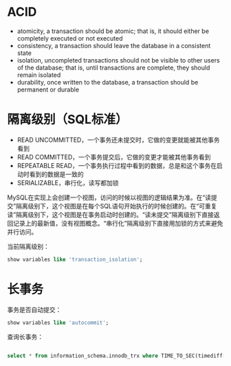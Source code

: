 # ACID
- atomicity, a transaction should be atomic; that is, it should either be completely executed or not executed
- consistency, a transaction should leave the database in a consistent state
- isolation, uncompleted transactions should not be visible to other users of the database; that is, until transactions are complete, they should remain isolated
- durability, once written to the database, a transaction should be permanent or durable

# 隔离级别（SQL标准）
- READ UNCOMMITTED，一个事务还未提交时，它做的变更就能被其他事务看到
- READ COMMITTED，一个事务提交后，它做的变更才能被其他事务看到
- REPEATABLE READ，一个事务执行过程中看到的数据，总是和这个事务在启动时看到的数据是一致的
- SERIALIZABLE，串行化，读写都加锁

MySQL在实现上会创建一个视图，访问的时候以视图的逻辑结果为准。在“读提交”隔离级别下，这个视图是在每个SQL语句开始执行的时候创建的。在“可重复读”隔离级别下，这个视图是在事务启动时创建的。“读未提交”隔离级别下直接返回记录上的最新值，没有视图概念。“串行化”隔离级别下直接用加锁的方式来避免并行访问。

当前隔离级别：
```sql
show variables like 'transaction_isolation';
```

# 长事务
事务是否自动提交：
```sql
show variables like 'autocommit';
```

查询长事务：
```sql

select * from information_schema.innodb_trx where TIME_TO_SEC(timediff(now(),trx_started))>60
```